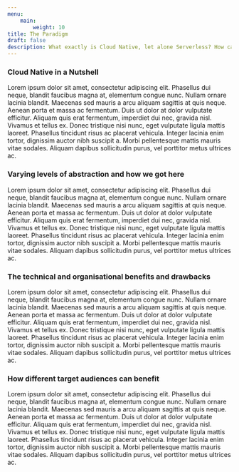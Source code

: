 ```yaml
---
menu:
    main:
        weight: 10
title: The Paradigm
draft: false
description: What exactly is Cloud Native, let alone Serverless? How can your business benefit from these new ways of developing software? Let's find out!
---
```


### Cloud Native in a Nutshell

Lorem ipsum dolor sit amet, consectetur adipiscing elit. Phasellus dui neque, blandit faucibus magna at, elementum congue nunc. Nullam ornare lacinia blandit. Maecenas sed mauris a arcu aliquam sagittis at quis neque. Aenean porta et massa ac fermentum. Duis ut dolor at dolor vulputate efficitur. Aliquam quis erat fermentum, imperdiet dui nec, gravida nisl. Vivamus et tellus ex. Donec tristique nisi nunc, eget vulputate ligula mattis laoreet. Phasellus tincidunt risus ac placerat vehicula. Integer lacinia enim tortor, dignissim auctor nibh suscipit a. Morbi pellentesque mattis mauris vitae sodales. Aliquam dapibus sollicitudin purus, vel porttitor metus ultrices ac.

### Varying levels of abstraction and how we got here

Lorem ipsum dolor sit amet, consectetur adipiscing elit. Phasellus dui neque, blandit faucibus magna at, elementum congue nunc. Nullam ornare lacinia blandit. Maecenas sed mauris a arcu aliquam sagittis at quis neque. Aenean porta et massa ac fermentum. Duis ut dolor at dolor vulputate efficitur. Aliquam quis erat fermentum, imperdiet dui nec, gravida nisl. Vivamus et tellus ex. Donec tristique nisi nunc, eget vulputate ligula mattis laoreet. Phasellus tincidunt risus ac placerat vehicula. Integer lacinia enim tortor, dignissim auctor nibh suscipit a. Morbi pellentesque mattis mauris vitae sodales. Aliquam dapibus sollicitudin purus, vel porttitor metus ultrices ac.

### The technical and organisational benefits and drawbacks

Lorem ipsum dolor sit amet, consectetur adipiscing elit. Phasellus dui neque, blandit faucibus magna at, elementum congue nunc. Nullam ornare lacinia blandit. Maecenas sed mauris a arcu aliquam sagittis at quis neque. Aenean porta et massa ac fermentum. Duis ut dolor at dolor vulputate efficitur. Aliquam quis erat fermentum, imperdiet dui nec, gravida nisl. Vivamus et tellus ex. Donec tristique nisi nunc, eget vulputate ligula mattis laoreet. Phasellus tincidunt risus ac placerat vehicula. Integer lacinia enim tortor, dignissim auctor nibh suscipit a. Morbi pellentesque mattis mauris vitae sodales. Aliquam dapibus sollicitudin purus, vel porttitor metus ultrices ac.

### How different target audiences can benefit

Lorem ipsum dolor sit amet, consectetur adipiscing elit. Phasellus dui neque, blandit faucibus magna at, elementum congue nunc. Nullam ornare lacinia blandit. Maecenas sed mauris a arcu aliquam sagittis at quis neque. Aenean porta et massa ac fermentum. Duis ut dolor at dolor vulputate efficitur. Aliquam quis erat fermentum, imperdiet dui nec, gravida nisl. Vivamus et tellus ex. Donec tristique nisi nunc, eget vulputate ligula mattis laoreet. Phasellus tincidunt risus ac placerat vehicula. Integer lacinia enim tortor, dignissim auctor nibh suscipit a. Morbi pellentesque mattis mauris vitae sodales. Aliquam dapibus sollicitudin purus, vel porttitor metus ultrices ac.
